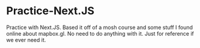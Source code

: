 # Practice-Next.JS
Practice with Next.JS. Based it off of a mosh course and some stuff I found online about mapbox.gl. No need to do anything with it. Just for reference if we ever need it.
